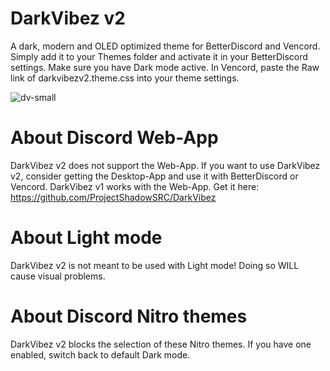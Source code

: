 # DarkVibez v2
A dark, modern and OLED optimized theme for BetterDiscord and Vencord. Simply add it to your Themes folder and activate it in your BetterDiscord settings. Make sure you have Dark mode active. In Vencord, paste the Raw link of darkvibezv2.theme.css into your theme settings.

![dv-small](https://user-images.githubusercontent.com/84387545/186991372-f55b08da-2293-4e84-9881-6c3c50b5a2af.png)

# About Discord Web-App
DarkVibez v2 does not support the Web-App. If you want to use DarkVibez v2, consider getting the Desktop-App and use it with BetterDiscord or Vencord.
DarkVibez v1 works with the Web-App. Get it here: https://github.com/ProjectShadowSRC/DarkVibez

# About Light mode
DarkVibez v2 is not meant to be used with Light mode! Doing so WILL cause visual problems.

# About Discord Nitro themes
DarkVibez v2 blocks the selection of these Nitro themes. If you have one enabled, switch back to default Dark mode.
